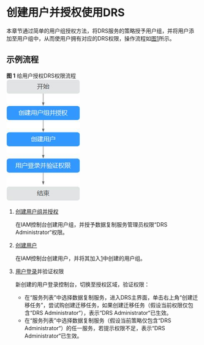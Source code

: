 # 创建用户并授权使用DRS<a name="drs_08_0012"></a>

本章节通过简单的用户组授权方法，将DRS服务的策略授予用户组，并将用户添加至用户组中，从而使用户拥有对应的DRS权限，操作流程如[图1](#fig158351985619)所示。

## 示例流程<a name="section3327121975615"></a>

**图 1**  给用户授权DRS权限流程<a name="fig158351985619"></a>  
![](figures/给用户授权DRS权限流程.jpg "给用户授权DRS权限流程")

1.  <a name="li1658301914563"></a>[创建用户组并授权](https://support.huaweicloud.com/usermanual-iam/iam_03_0001.html)

    在IAM控制台创建用户组，并授予数据复制服务管理员权限“DRS Administrator“权限。

2.  [创建用户](https://support.huaweicloud.com/usermanual-iam/iam_02_0001.html)

    在IAM控制台创建用户，并将其加入[1](#li1658301914563)中创建的用户组。

3.  [用户登录](https://support.huaweicloud.com/usermanual-iam/iam_01_0552.html)并验证权限

    新创建的用户登录控制台，切换至授权区域，验证权限：

    -   在“服务列表”中选择数据复制服务，进入DRS主界面，单击右上角“创建迁移任务”，尝试购创建迁移任务，如果创建迁移任务（假设当前权限仅包含“DRS Administrator“），表示“DRS Administrator“已生效。
    -   在“服务列表”中选择数据复制服务（假设当前策略仅包含“DRS Administrator“）的任一服务，若提示权限不足，表示“DRS Administrator“已生效。


